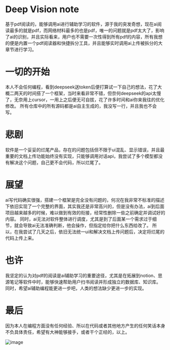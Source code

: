 # Deep Vision note

基于pdf阅读的，能够调用ai进行辅助学习的软件，源于我的突发奇想，现在ai阅读最多的就是pdf，而网络材料最多的也是pdf，唯一的问题就是pdf太大了，影响了ai的识别，并且实际看来，用户也不需要一次性得到所有pdf的内容，所有我想的便是内置一个pdf阅读器和快捷拆分工具，并且能够实时调用ai上传被拆分的大章节进行学习。

# 一切的开始
本人不会任何编程，看到deepseek送token后便打算试一下自己的想法，花了大概二两天的时间搭了一个框架，当时来看非常不错，但奈何deepseek的api太慢了，无奈用上cursor，一用上之后便无可自拔，花了许多时间和ai你来我往的优化修改。
所有仓库中的所有源码都是ai自主生成的，我没写一行，并且我也不会写。

# 悲剧
软件是一个妥妥的烂尾产品，存在的问题包括但不限于ui混乱、显示错误，并且最重要的文档上传功能始终没有实现，只能够调用对话api，我尝试了多个模型都没有解决这个问题，自己更不会代码，所以烂尾了。

# 展望
ai写代码确实很强，搭建一个框架是完全没有问题的，何况在我非常不标准的描述下依旧实现了一个完整的界面，其实我还是非常高兴的，但是没有办法，ai到后面项目越来越多的时候，难以做到有效的衔接，经常性删除一些之前确定并调试好的内容。
同时，ai无法对软件整体进行调度，尤其是到了后面某一个需求过于细节，就会导致ai无法准确判断，他会操作，但指定给你把什么东西给改了。
所以，在我尝试了几天之后，依旧无法统一ui和解决文档上传问题后，决定将烂尾的代码上传上来。

# 也许
我坚定的认为对pdf的阅读是ai辅助学习的重要途径，尤其是在拓展到notion、思源笔记等软件中时，能够快速帮助用户扫书阅读并形成独立的数据库、知识库。
同时，希望ai辅助编程能更进一步吧，人类的想法缺少更进一步的实现。

# 最后
因为本人在编程方面没有任何经验、所以在代码或者其他地方产生的任何笑话本身不负具体责任，希望有大神能够接手，或者干个正经的，以上。

![image](https://github.com/user-attachments/assets/76f1971e-a3a6-4a35-8792-f5fc30bae9b9)
